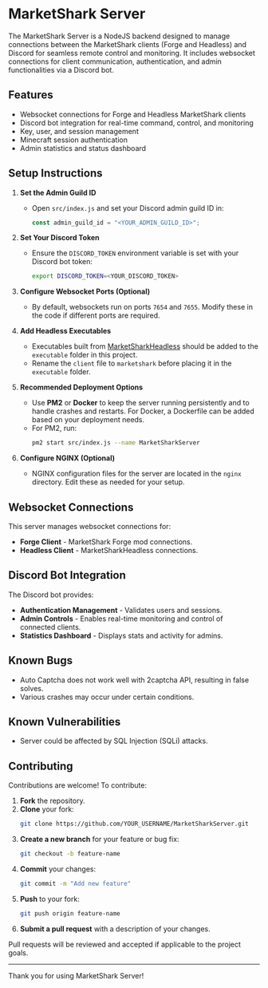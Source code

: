 # MarketShark Server

The MarketShark Server is a NodeJS backend designed to manage connections between the MarketShark clients (Forge and Headless) and Discord for seamless remote control and monitoring. It includes websocket connections for client communication, authentication, and admin functionalities via a Discord bot.

## Features

- Websocket connections for Forge and Headless MarketShark clients
- Discord bot integration for real-time command, control, and monitoring
- Key, user, and session management
- Minecraft session authentication
- Admin statistics and status dashboard

## Setup Instructions

1. **Set the Admin Guild ID**
   - Open `src/index.js` and set your Discord admin guild ID in:
     ```javascript
     const admin_guild_id = "<YOUR_ADMIN_GUILD_ID>";
     ```

2. **Set Your Discord Token**
   - Ensure the `DISCORD_TOKEN` environment variable is set with your Discord bot token:
     ```bash
     export DISCORD_TOKEN=<YOUR_DISCORD_TOKEN>
     ```

3. **Configure Websocket Ports (Optional)**
   - By default, websockets run on ports `7654` and `7655`. Modify these in the code if different ports are required.

4. **Add Headless Executables**
   - Executables built from [MarketSharkHeadless](https://github.com/JackTYM/MarketSharkHeadless) should be added to the `executable` folder in this project.
   - Rename the `client` file to `marketshark` before placing it in the `executable` folder.

5. **Recommended Deployment Options**
   - Use **PM2** or **Docker** to keep the server running persistently and to handle crashes and restarts. For Docker, a Dockerfile can be added based on your deployment needs.
   - For PM2, run:
     ```bash
     pm2 start src/index.js --name MarketSharkServer
     ```

6. **Configure NGINX (Optional)**
   - NGINX configuration files for the server are located in the `nginx` directory. Edit these as needed for your setup.

## Websocket Connections

This server manages websocket connections for:
- **Forge Client** - MarketShark Forge mod connections.
- **Headless Client** - MarketSharkHeadless connections.

## Discord Bot Integration

The Discord bot provides:
- **Authentication Management** - Validates users and sessions.
- **Admin Controls** - Enables real-time monitoring and control of connected clients.
- **Statistics Dashboard** - Displays stats and activity for admins.

## Known Bugs

- Auto Captcha does not work well with 2captcha API, resulting in false solves.
- Various crashes may occur under certain conditions.

## Known Vulnerabilities

- Server could be affected by SQL Injection (SQLi) attacks.

## Contributing

Contributions are welcome! To contribute:

1. **Fork** the repository.
2. **Clone** your fork:
   ```bash
   git clone https://github.com/YOUR_USERNAME/MarketSharkServer.git
   ```
3. **Create a new branch** for your feature or bug fix:
   ```bash
   git checkout -b feature-name
   ```
4. **Commit** your changes:
   ```bash
   git commit -m "Add new feature"
   ```
5. **Push** to your fork:
   ```bash
   git push origin feature-name
   ```
6. **Submit a pull request** with a description of your changes.

Pull requests will be reviewed and accepted if applicable to the project goals.

---

Thank you for using MarketShark Server!
